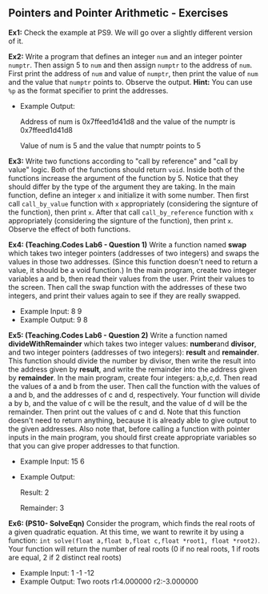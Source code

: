 ## Pointers and Pointer Arithmetic - Exercises

**Ex1:** Check the example at PS9. We will go over a slightly different version of it.

**Ex2:** Write a program that defines an integer ``num`` and an integer pointer ``numptr``. Then assign 5 to ``num`` and then assign ``numptr`` to the address of ``num``. First print the address of ``num`` and value of ``numptr``, then print the value of ``num`` and the value that ``numptr`` points to. Observe the output. **Hint:** You can use ``%p`` as the format specifier to print the addresses.  

- Example Output: 

  Address of num is 0x7ffeed1d41d8 and the value of the numptr is 0x7ffeed1d41d8

  Value of num is 5 and the value that numptr points to 5

**Ex3:** Write two functions according to "call by reference" and "call by value" logic. Both of the functions should return ``void``. Inside both of the functions increase the argument of the function by 5. Notice that they should differ by the type of the argument they are taking. In the main function, define an integer ``x`` and initialize it with some number. Then first call ``call_by_value`` function with ``x`` appropriately (considering the signture of the function), then print ``x``. After that  call ``call_by_reference`` function with ``x`` appropriately (considering the signture of the function), then print ``x``. Observe the effect of both functions.

**Ex4: (Teaching.Codes Lab6 - Question 1)** Write a function named **swap** which takes two integer pointers (addresses of two integers) and swaps the values in those two addresses. (Since this function doesn't need to return a value, it should be a void function.) In the main program, create two integer variables a and b, then read their values from the user. Print their values to the screen. Then call the swap function with the addresses of these two integers, and print their values again to see if they are really swapped. 

- Example Input: 8 9
- Example Output: 9 8

**Ex5: (Teaching.Codes Lab6 - Question 2)** Write a function named **divideWithRemainder** which takes two integer values: **number**and **divisor**, and two integer pointers (addresses of two integers): **result** and **remainder**. This function should divide the number by divisor, then write the result into the address given by **result**, and write the remainder into the address given by **remainder**. In the main program, create four integers: a,b,c,d. Then read the values of a and b from the user. Then call the function with the values of a and b, and the addresses of c and d, respectively. Your function will divide a by b, and the value of c will be the result, and the value of d will be the remainder. Then print out the values of c and d. Note that this function doesn't need to return anything, because it is already able to give output to the given addresses. Also note that, before calling a function with pointer inputs in the main program, you should first create appropriate variables so that you can give proper addresses to that function.

- Example Input: 15 6

- Example Output: 

  Result: 2

  Remainder: 3

**Ex6: (PS10- SolveEqn)** Consider the program, which finds the real roots of a given quadratic equation. At this time, we want to rewrite it by using a function: ``int solve(float a,float b,float c,float *root1, float *root2)``. Your function will return the number of real roots (0 if no real roots, 1 if roots are equal, 2 if 2 distinct real roots)

- Example Input: 1 -1 -12
- Example Output: Two roots r1:4.000000 r2:-3.000000






